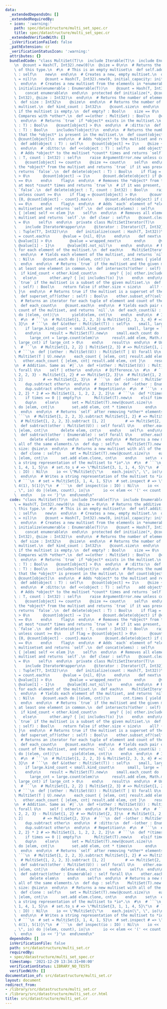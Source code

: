 ```yaml
---
data:
  _extendedDependsOn: []
  _extendedRequiredBy:
  - icon: ':warning:'
    path: spec/datastructure/multi_set_spec.cr
    title: spec/datastructure/multi_set_spec.cr
  _extendedVerifiedWith: []
  _isVerificationFailed: false
  _pathExtension: cr
  _verificationStatusIcon: ':warning:'
  attributes: {}
  bundledCode: "class MultiSet(T)\n  include Iterable(T)\n  include Enumerable(T)\n\
    \n  @count = Hash(T, Int32).new(0)\n  @size = 0\n\n  # Returns the additive identity\
    \ of this type.\n  #\n  # This is an empty multiset\n  def self.additive_identify\
    \ : self\n    new\n  end\n\n  # Creates a new, empty multiset.\n  def initialize(initial_capacity\
    \ = nil)\n    @count = Hash(T, Int32).new(0, initial_capacity: initial_capacity)\n\
    \  end\n\n  # Creates a new multiset from the elements in *enumerable*.\n  def\
    \ initialize(enumerable : Enumerable(T))\n    @count = Hash(T, Int32).new(0)\n\
    \    concat enumerable\n  end\n\n  protected def initialize(*, @count : Hash(T,\
    \ Int32), @size : Int32)\n  end\n\n  # Returns the number of elements in the set.\n\
    \  def size : Int32\n    @size\n  end\n\n  # Returns the number of kinds in the\
    \ multiset.\n  def kind_count : Int32\n    @count.size\n  end\n\n  # Returns `true`\
    \ if the multiset is empty.\n  def empty? : Bool\n    size == 0\n  end\n\n  #\
    \ Compares with *other*.\n  def ==(other : MultiSet) : Bool\n    @count == other.@count\n\
    \  end\n\n  # Returns `true` if *object* exists in the multiset.\n  def includes?(object\
    \ : T) : Bool\n    @count[object] > 0\n  end\n\n  # :ditto:\n  def ===(object\
    \ : T) : Bool\n    includes?(object)\n  end\n\n  # Returns the number of times\
    \ that the *object* is present in the multiset.\n  def count(object : T)\n   \
    \ @count[object]\n  end\n\n  # Adds *object* to the multiset and returns `self`.\n\
    \  def add(object : T) : self\n    @count[object] += 1\n    @size += 1\n    self\n\
    \  end\n\n  # :ditto:\n  def <<(object : T) : self\n    add object\n  end\n\n\
    \  # Adds *object* to the multiset *count* times and returns `self`.\n  def add(object\
    \ : T, count : Int32) : self\n    raise ArgumentError.new unless count >= 0\n\
    \    @count[object] += count\n    @size += count\n    self\n  end\n\n  # Removes\
    \ the *object* from the multiset and returns `true` if it was present, otherwise\
    \ returns `false`.\n  def delete(object : T) : Bool\n    if flag = @count[object]\
    \ > 0\n      @count[object] -= 1\n      @count.delete(object) if @count[object]\
    \ == 0\n    end\n    flag\n  end\n\n  # Removes the *object* from the multiset\
    \ at most *count* times and returns `true`\n  # if it was present, otherwise returns\
    \ `false`.\n  def delete(object : T, count : Int32) : Bool\n    raise ArgumentError.new\
    \ unless count >= 0\n    if flag = @count[object] > 0\n      @count[object] =\
    \ {0, @count[object] - count}.max\n      @count.delete(object) if @count[object]\
    \ == 0\n    end\n    flag\n  end\n\n  # Adds `each` element of *elems* to the\
    \ multisetset and returns `self`.\n  def concat(elems) : self\n    elems.each\
    \ { |elem| self << elem }\n    self\n  end\n\n  # Removes all elements in the\
    \ multiset and returns `self`.\n  def clear : self\n    @count.clear\n    @size\
    \ = 0\n    self\n  end\n\n  private class MultiSetIterator(T)\n    include Iterator(T)\n\
    \    include IteratorWrapper\n\n    @iterator : Iterator({T, Int32})\n    @value\
    \ : Tuple(T?, Int32)\n\n    def initialize(count : Hash(T, Int32))\n      @iterator\
    \ = count.each\n      @value = {nil, 0}\n    end\n\n    def next\n      until\
    \ @value[1] > 0\n        @value = wrapped_next\n      end\n      @value = {@value[0],\
    \ @value[1] - 1}\n      @value[0].not_nil!\n    end\n  end\n\n  # Returns an iterator\
    \ for each element of the multiset.\n  def each\n    MultiSetIterator(T).new(@count)\n\
    \  end\n\n  # Yields each element of the multiset, and returns `nil`.\n  def each(&)\
    \ : Nil\n    @count.each do |(elem, cnt)|\n      cnt.times { yield elem }\n  \
    \  end\n  end\n\n  # Returns `true` if the multiset and the given multiset have\
    \ at least one element in common.\n  def intersects?(other : self) : Bool\n  \
    \  if kind_count < other.kind_count\n      any? { |o| other.includes?(o) }\n \
    \   else\n      other.any? { |o| includes?(o) }\n    end\n  end\n\n  # Returns\
    \ `true` if the multiset is a subset of the given multiset.\n  def subset_of?(other\
    \ : self) : Bool\n    return false if other.size < size\n    all? { |o| other.includes?(o)\
    \ }\n  end\n\n  # Returns true if the multiset is a superset of the given multiset.\n\
    \  def superset_of?(other : self) : Bool\n    other.subset_of?(self)\n  end\n\n\
    \  # Returns an iterator for each tuple of element and count of the multiset\n\
    \  def each_count\n    @count.each\n  end\n\n  # Yields each pair of element and\
    \ count of the multiset, and returns `nil`.\n  def each_count(&) : Nil\n    @count.each\
    \ do |(elem, cnt)|\n      yield(elem, cnt)\n    end\n  end\n\n  # Intersection.\n\
    \  #\n  # ```\n  # MultiSet{1, 2, 2, 3} & MultiSet{2, 3, 3, 4} # => MultiSet{2,\
    \ 3}\n  # ```\n  def &(other : MultiSet(T)) : self\n    small, large = self, other\n\
    \    if large.kind_count < small.kind_count\n      small, large = large, small\n\
    \    end\n\n    result = MultiSet(T).new\n    small.each_count do |elem, small_cnt|\n\
    \      large_cnt = large.count(elem)\n      result.add elem, Math.min(small_cnt,\
    \ large_cnt) if large_cnt > 0\n    end\n    result\n  end\n\n  # Union.\n  #\n\
    \  # ```\n  # MultiSet{1, 2, 2} | MultiSet{2, 3} # => MultiSet{1, 2, 2, 3}\n \
    \ # ```\n  def |(other : MultiSet(U)) : MultiSet(T | U) forall U\n    result =\
    \ MultiSet(T | U).new\n    each_count { |elem, cnt| result.add elem, cnt }\n \
    \   other.each_count { |elem, cnt| result.add elem, cnt }\n    result\n  end\n\
    \n  # Addition. Same as `#|`.\n  def +(other : MultiSet(U)) : MultiSet(T | U)\
    \ forall U\n    self | other\n  end\n\n  # Difference.\n  #\n  # ```\n  # MultiSet{1,\
    \ 2, 2, 3} - MultiSet{1, 2} # => MultiSet{2, 3}\n  # MultiSet{1, 2, 2, 3} - [1,\
    \ 2]         # => MultiSet{2, 3}\n  # ```\n  def -(other : MultiSet) : self\n\
    \    dup.subtract other\n  end\n\n  # :ditto:\n  def -(other : Enumerable) : self\n\
    \    dup.subtract other\n  end\n\n  # Repetition\n  #\n  # ```\n  # MultiSet{1,\
    \ 2, 2} * 2 # => MultiSet{1, 1, 2, 2, 2, 2}\n  # ```\n  def *(times : Int) : self\n\
    \    if times == 0 || empty?\n      MultiSet(T).new\n    elsif times == 1\n  \
    \    dup\n    else\n      set = MultiSet(T).new(@count.size)\n      each_count\
    \ do |elem, cnt|\n        set.add elem, cnt * times\n      end\n      set\n  \
    \  end\n  end\n\n  # Returns `self` after removing *other* elements.\n  #\n  #\
    \ ```\n  # MultiSet{1, 2, 2, 3}.subtract MultiSet{1, 2} # => MultiSet{2, 3}\n\
    \  # MultiSet{1, 2, 2, 3}.subtract [1, 2]         # => MultiSet{2, 3}\n  # ```\n\
    \  def subtract(other : MultiSet(U)) : self forall U\n    other.each_count do\
    \ |elem, cnt|\n      delete elem, cnt\n    end\n    self\n  end\n\n  # :ditto:\n\
    \  def subtract(other : Enumerable) : self forall U\n    other.each do |elem|\n\
    \      delete elem\n    end\n    self\n  end\n\n  # Returns a new multiset with\
    \ all of the same elements.\n  def dup : self\n    MultiSet(T).new count: @count.dup,\
    \ size: @size\n  end\n\n  # Returns a new multiset with all of the elements cloned.\n\
    \  def clone : self\n    set = MultiSet(T).new(@count.size)\n    each_count do\
    \ |elem, cnt|\n      set.add elem.clone, cnt\n    end\n    set\n  end\n\n  # Writes\
    \ a string representation of the multiset to *io*.\n  #\n  # ```\n  # set = MultiSet{3,\
    \ 1, 4, 1, 5}\n  # set.to_s # => \"MultiSet{3, 1, 1, 4, 5}\"\n  # ```\n  def to_s(io\
    \ : IO) : Nil\n    io << \"MultiSet{\"\n    each.join(\", \", io)\n    io << '}'\n\
    \  end\n\n  # Writes a string representation of the multiset to *io*.\n  #\n \
    \ # ```\n  # set = MultiSet{3, 1, 4, 1, 5}\n  # set.inspect # => \"{3(1), 1(2),\
    \ 4(1), 5(1)}\"\n  # ```\n  def inspect(io : IO) : Nil\n    io << '{'\n    each_count.join(\"\
    , \", io) do |(elem, count), io|\n      io << elem << '(' << count << ')'\n  \
    \  end\n    io << '}'\n  end\nend\n"
  code: "class MultiSet(T)\n  include Iterable(T)\n  include Enumerable(T)\n\n  @count\
    \ = Hash(T, Int32).new(0)\n  @size = 0\n\n  # Returns the additive identity of\
    \ this type.\n  #\n  # This is an empty multiset\n  def self.additive_identify\
    \ : self\n    new\n  end\n\n  # Creates a new, empty multiset.\n  def initialize(initial_capacity\
    \ = nil)\n    @count = Hash(T, Int32).new(0, initial_capacity: initial_capacity)\n\
    \  end\n\n  # Creates a new multiset from the elements in *enumerable*.\n  def\
    \ initialize(enumerable : Enumerable(T))\n    @count = Hash(T, Int32).new(0)\n\
    \    concat enumerable\n  end\n\n  protected def initialize(*, @count : Hash(T,\
    \ Int32), @size : Int32)\n  end\n\n  # Returns the number of elements in the set.\n\
    \  def size : Int32\n    @size\n  end\n\n  # Returns the number of kinds in the\
    \ multiset.\n  def kind_count : Int32\n    @count.size\n  end\n\n  # Returns `true`\
    \ if the multiset is empty.\n  def empty? : Bool\n    size == 0\n  end\n\n  #\
    \ Compares with *other*.\n  def ==(other : MultiSet) : Bool\n    @count == other.@count\n\
    \  end\n\n  # Returns `true` if *object* exists in the multiset.\n  def includes?(object\
    \ : T) : Bool\n    @count[object] > 0\n  end\n\n  # :ditto:\n  def ===(object\
    \ : T) : Bool\n    includes?(object)\n  end\n\n  # Returns the number of times\
    \ that the *object* is present in the multiset.\n  def count(object : T)\n   \
    \ @count[object]\n  end\n\n  # Adds *object* to the multiset and returns `self`.\n\
    \  def add(object : T) : self\n    @count[object] += 1\n    @size += 1\n    self\n\
    \  end\n\n  # :ditto:\n  def <<(object : T) : self\n    add object\n  end\n\n\
    \  # Adds *object* to the multiset *count* times and returns `self`.\n  def add(object\
    \ : T, count : Int32) : self\n    raise ArgumentError.new unless count >= 0\n\
    \    @count[object] += count\n    @size += count\n    self\n  end\n\n  # Removes\
    \ the *object* from the multiset and returns `true` if it was present, otherwise\
    \ returns `false`.\n  def delete(object : T) : Bool\n    if flag = @count[object]\
    \ > 0\n      @count[object] -= 1\n      @count.delete(object) if @count[object]\
    \ == 0\n    end\n    flag\n  end\n\n  # Removes the *object* from the multiset\
    \ at most *count* times and returns `true`\n  # if it was present, otherwise returns\
    \ `false`.\n  def delete(object : T, count : Int32) : Bool\n    raise ArgumentError.new\
    \ unless count >= 0\n    if flag = @count[object] > 0\n      @count[object] =\
    \ {0, @count[object] - count}.max\n      @count.delete(object) if @count[object]\
    \ == 0\n    end\n    flag\n  end\n\n  # Adds `each` element of *elems* to the\
    \ multisetset and returns `self`.\n  def concat(elems) : self\n    elems.each\
    \ { |elem| self << elem }\n    self\n  end\n\n  # Removes all elements in the\
    \ multiset and returns `self`.\n  def clear : self\n    @count.clear\n    @size\
    \ = 0\n    self\n  end\n\n  private class MultiSetIterator(T)\n    include Iterator(T)\n\
    \    include IteratorWrapper\n\n    @iterator : Iterator({T, Int32})\n    @value\
    \ : Tuple(T?, Int32)\n\n    def initialize(count : Hash(T, Int32))\n      @iterator\
    \ = count.each\n      @value = {nil, 0}\n    end\n\n    def next\n      until\
    \ @value[1] > 0\n        @value = wrapped_next\n      end\n      @value = {@value[0],\
    \ @value[1] - 1}\n      @value[0].not_nil!\n    end\n  end\n\n  # Returns an iterator\
    \ for each element of the multiset.\n  def each\n    MultiSetIterator(T).new(@count)\n\
    \  end\n\n  # Yields each element of the multiset, and returns `nil`.\n  def each(&)\
    \ : Nil\n    @count.each do |(elem, cnt)|\n      cnt.times { yield elem }\n  \
    \  end\n  end\n\n  # Returns `true` if the multiset and the given multiset have\
    \ at least one element in common.\n  def intersects?(other : self) : Bool\n  \
    \  if kind_count < other.kind_count\n      any? { |o| other.includes?(o) }\n \
    \   else\n      other.any? { |o| includes?(o) }\n    end\n  end\n\n  # Returns\
    \ `true` if the multiset is a subset of the given multiset.\n  def subset_of?(other\
    \ : self) : Bool\n    return false if other.size < size\n    all? { |o| other.includes?(o)\
    \ }\n  end\n\n  # Returns true if the multiset is a superset of the given multiset.\n\
    \  def superset_of?(other : self) : Bool\n    other.subset_of?(self)\n  end\n\n\
    \  # Returns an iterator for each tuple of element and count of the multiset\n\
    \  def each_count\n    @count.each\n  end\n\n  # Yields each pair of element and\
    \ count of the multiset, and returns `nil`.\n  def each_count(&) : Nil\n    @count.each\
    \ do |(elem, cnt)|\n      yield(elem, cnt)\n    end\n  end\n\n  # Intersection.\n\
    \  #\n  # ```\n  # MultiSet{1, 2, 2, 3} & MultiSet{2, 3, 3, 4} # => MultiSet{2,\
    \ 3}\n  # ```\n  def &(other : MultiSet(T)) : self\n    small, large = self, other\n\
    \    if large.kind_count < small.kind_count\n      small, large = large, small\n\
    \    end\n\n    result = MultiSet(T).new\n    small.each_count do |elem, small_cnt|\n\
    \      large_cnt = large.count(elem)\n      result.add elem, Math.min(small_cnt,\
    \ large_cnt) if large_cnt > 0\n    end\n    result\n  end\n\n  # Union.\n  #\n\
    \  # ```\n  # MultiSet{1, 2, 2} | MultiSet{2, 3} # => MultiSet{1, 2, 2, 3}\n \
    \ # ```\n  def |(other : MultiSet(U)) : MultiSet(T | U) forall U\n    result =\
    \ MultiSet(T | U).new\n    each_count { |elem, cnt| result.add elem, cnt }\n \
    \   other.each_count { |elem, cnt| result.add elem, cnt }\n    result\n  end\n\
    \n  # Addition. Same as `#|`.\n  def +(other : MultiSet(U)) : MultiSet(T | U)\
    \ forall U\n    self | other\n  end\n\n  # Difference.\n  #\n  # ```\n  # MultiSet{1,\
    \ 2, 2, 3} - MultiSet{1, 2} # => MultiSet{2, 3}\n  # MultiSet{1, 2, 2, 3} - [1,\
    \ 2]         # => MultiSet{2, 3}\n  # ```\n  def -(other : MultiSet) : self\n\
    \    dup.subtract other\n  end\n\n  # :ditto:\n  def -(other : Enumerable) : self\n\
    \    dup.subtract other\n  end\n\n  # Repetition\n  #\n  # ```\n  # MultiSet{1,\
    \ 2, 2} * 2 # => MultiSet{1, 1, 2, 2, 2, 2}\n  # ```\n  def *(times : Int) : self\n\
    \    if times == 0 || empty?\n      MultiSet(T).new\n    elsif times == 1\n  \
    \    dup\n    else\n      set = MultiSet(T).new(@count.size)\n      each_count\
    \ do |elem, cnt|\n        set.add elem, cnt * times\n      end\n      set\n  \
    \  end\n  end\n\n  # Returns `self` after removing *other* elements.\n  #\n  #\
    \ ```\n  # MultiSet{1, 2, 2, 3}.subtract MultiSet{1, 2} # => MultiSet{2, 3}\n\
    \  # MultiSet{1, 2, 2, 3}.subtract [1, 2]         # => MultiSet{2, 3}\n  # ```\n\
    \  def subtract(other : MultiSet(U)) : self forall U\n    other.each_count do\
    \ |elem, cnt|\n      delete elem, cnt\n    end\n    self\n  end\n\n  # :ditto:\n\
    \  def subtract(other : Enumerable) : self forall U\n    other.each do |elem|\n\
    \      delete elem\n    end\n    self\n  end\n\n  # Returns a new multiset with\
    \ all of the same elements.\n  def dup : self\n    MultiSet(T).new count: @count.dup,\
    \ size: @size\n  end\n\n  # Returns a new multiset with all of the elements cloned.\n\
    \  def clone : self\n    set = MultiSet(T).new(@count.size)\n    each_count do\
    \ |elem, cnt|\n      set.add elem.clone, cnt\n    end\n    set\n  end\n\n  # Writes\
    \ a string representation of the multiset to *io*.\n  #\n  # ```\n  # set = MultiSet{3,\
    \ 1, 4, 1, 5}\n  # set.to_s # => \"MultiSet{3, 1, 1, 4, 5}\"\n  # ```\n  def to_s(io\
    \ : IO) : Nil\n    io << \"MultiSet{\"\n    each.join(\", \", io)\n    io << '}'\n\
    \  end\n\n  # Writes a string representation of the multiset to *io*.\n  #\n \
    \ # ```\n  # set = MultiSet{3, 1, 4, 1, 5}\n  # set.inspect # => \"{3(1), 1(2),\
    \ 4(1), 5(1)}\"\n  # ```\n  def inspect(io : IO) : Nil\n    io << '{'\n    each_count.join(\"\
    , \", io) do |(elem, count), io|\n      io << elem << '(' << count << ')'\n  \
    \  end\n    io << '}'\n  end\nend\n"
  dependsOn: []
  isVerificationFile: false
  path: src/datastructure/multi_set.cr
  requiredBy:
  - spec/datastructure/multi_set_spec.cr
  timestamp: '2021-12-29 13:34:31+00:00'
  verificationStatus: LIBRARY_NO_TESTS
  verifiedWith: []
documentation_of: src/datastructure/multi_set.cr
layout: document
redirect_from:
- /library/src/datastructure/multi_set.cr
- /library/src/datastructure/multi_set.cr.html
title: src/datastructure/multi_set.cr
---
```

